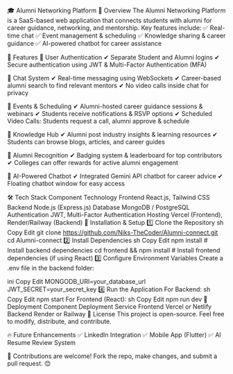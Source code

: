 🎓 Alumni Networking Platform
📌 Overview
The Alumni Networking Platform is a SaaS-based web application that connects students with alumni for career guidance, networking, and mentorship. Key features include:
✅ Real-time chat
✅ Event management & scheduling
✅ Knowledge sharing & career guidance
✅ AI-powered chatbot for career assistance

🚀 Features
🔹 User Authentication
✔ Separate Student and Alumni logins
✔ Secure authentication using JWT & Multi-Factor Authentication (MFA)

🔹 Chat System
✔ Real-time messaging using WebSockets
✔ Career-based alumni search to find relevant mentors
✔ No video calls inside chat for privacy

🔹 Events & Scheduling
✔ Alumni-hosted career guidance sessions & webinars
✔ Students receive notifications & RSVP options
✔ Scheduled Video Calls: Students request a call, alumni approve & schedule

🔹 Knowledge Hub
✔ Alumni post industry insights & learning resources
✔ Students can browse blogs, articles, and career guides

🔹 Alumni Recognition
✔ Badging system & leaderboard for top contributors
✔ Colleges can offer rewards for active alumni engagement

🔹 AI-Powered Chatbot
✔ Integrated Gemini API chatbot for career advice
✔ Floating chatbot window for easy access

🛠 Tech Stack
Component	Technology
Frontend	React.js, Tailwind CSS
Backend	Node.js (Express.js)
Database	MongoDB / PostgreSQL
Authentication	JWT, Multi-Factor Authentication
Hosting	Vercel (Frontend), Render/Railway (Backend)
🔧 Installation & Setup
1️⃣ Clone the Repository
sh
Copy
Edit
git clone https://github.com/Niks-TheCoder/Alumni-connect.git
cd Alumni-connect
2️⃣ Install Dependencies
sh
Copy
Edit
npm install  # Install backend dependencies
cd frontend && npm install  # Install frontend dependencies (if using React)
3️⃣ Configure Environment Variables
Create a .env file in the backend folder:

ini
Copy
Edit
MONGODB_URI=your_database_url
JWT_SECRET=your_secret_key
4️⃣ Run the Application
For Backend:
sh
Copy
Edit
npm start
For Frontend (React):
sh
Copy
Edit
npm run dev
🚀 Deployment
Component	Deployment Service
Frontend	Vercel or Netlify
Backend	Render or Railway
📜 License
This project is open-source. Feel free to modify, distribute, and contribute.

🔥 Future Enhancements
✅ LinkedIn Integration
✅ Mobile App (Flutter)
✅ AI Resume Review System

📢 Contributions are welcome! Fork the repo, make changes, and submit a pull request. 😊

